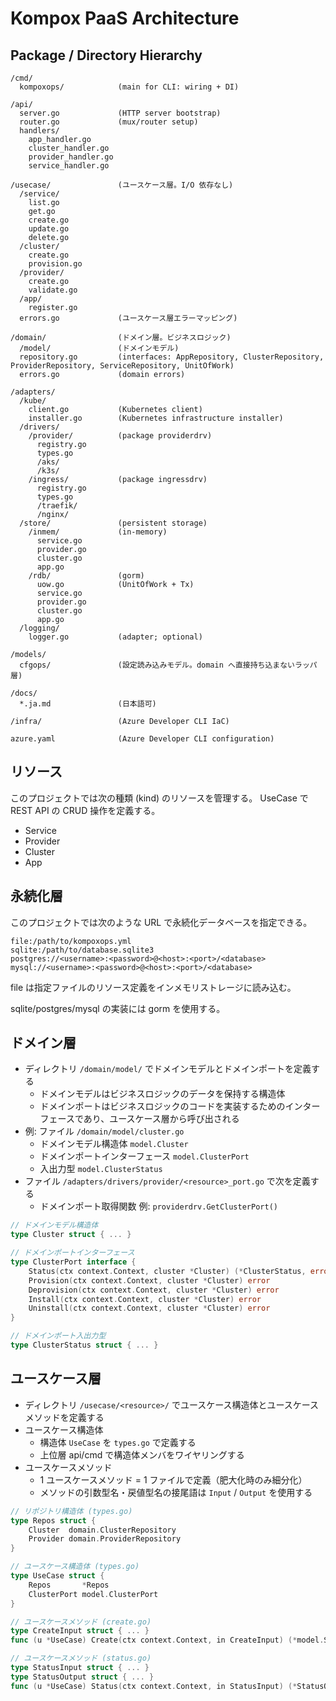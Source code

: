 # Kompox PaaS Architecture

## Package / Directory Hierarchy

```
/cmd/
  kompoxops/            (main for CLI: wiring + DI)

/api/
  server.go             (HTTP server bootstrap)
  router.go             (mux/router setup)
  handlers/
    app_handler.go
    cluster_handler.go
    provider_handler.go
    service_handler.go

/usecase/               (ユースケース層。I/O 依存なし)
  /service/
    list.go
    get.go
    create.go
    update.go
    delete.go
  /cluster/
    create.go
    provision.go
  /provider/
    create.go
    validate.go
  /app/
    register.go
  errors.go             (ユースケース層エラーマッピング)

/domain/                (ドメイン層。ビジネスロジック)
  /model/               (ドメインモデル)
  repository.go         (interfaces: AppRepository, ClusterRepository, ProviderRepository, ServiceRepository, UnitOfWork)
  errors.go             (domain errors)

/adapters/
  /kube/
    client.go           (Kubernetes client)
    installer.go        (Kubernetes infrastructure installer)
  /drivers/
    /provider/          (package providerdrv)
      registry.go
      types.go
      /aks/
      /k3s/
    /ingress/           (package ingressdrv)
      registry.go
      types.go
      /traefik/
      /nginx/
  /store/               (persistent storage)
    /inmem/             (in-memory)
      service.go
      provider.go
      cluster.go
      app.go
    /rdb/               (gorm)
      uow.go            (UnitOfWork + Tx)
      service.go
      provider.go
      cluster.go
      app.go
  /logging/
    logger.go           (adapter; optional)

/models/
  cfgops/               (設定読み込みモデル。domain へ直接持ち込まないラッパ層)

/docs/
  *.ja.md               (日本語可)

/infra/                 (Azure Developer CLI IaC)

azure.yaml              (Azure Developer CLI configuration)
```

## リソース

このプロジェクトでは次の種類 (kind) のリソースを管理する。
UseCase で REST API の CRUD 操作を定義する。

- Service
- Provider
- Cluster
- App

## 永続化層

このプロジェクトでは次のような URL で永続化データベースを指定できる。

```
file:/path/to/kompoxops.yml
sqlite:/path/to/database.sqlite3
postgres://<username>:<password>@<host>:<port>/<database>
mysql://<username>:<password>@<host>:<port>/<database>
```

file は指定ファイルのリソース定義をインメモリストレージに読み込む。

sqlite/postgres/mysql の実装には gorm を使用する。

## ドメイン層

- ディレクトリ `/domain/model/` でドメインモデルとドメインポートを定義する
  - ドメインモデルはビジネスロジックのデータを保持する構造体
  - ドメインポートはビジネスロジックのコードを実装するためのインターフェースであり、ユースケース層から呼び出される
- 例: ファイル `/domain/model/cluster.go`
  - ドメインモデル構造体 `model.Cluster`
  - ドメインポートインターフェース `model.ClusterPort`
  - 入出力型 `model.ClusterStatus`
- ファイル `/adapters/drivers/provider/<resource>_port.go` で次を定義する
  - ドメインポート取得関数 例: `providerdrv.GetClusterPort()`

```go
// ドメインモデル構造体
type Cluster struct { ... }

// ドメインポートインターフェース
type ClusterPort interface {
	Status(ctx context.Context, cluster *Cluster) (*ClusterStatus, error)
	Provision(ctx context.Context, cluster *Cluster) error
	Deprovision(ctx context.Context, cluster *Cluster) error
	Install(ctx context.Context, cluster *Cluster) error
	Uninstall(ctx context.Context, cluster *Cluster) error
}

// ドメインポート入出力型
type ClusterStatus struct { ... }
```

## ユースケース層

- ディレクトリ `/usecase/<resource>/` でユースケース構造体とユースケースメソッドを定義する
- ユースケース構造体
  - 構造体 `UseCase` を `types.go` で定義する
  - 上位層 api/cmd で構造体メンバをワイヤリングする
- ユースケースメソッド
  - 1 ユースケースメソッド = 1 ファイルで定義（肥大化時のみ細分化）
  - メソッドの引数型名・戻値型名の接尾語は `Input` / `Output` を使用する

```go
// リポジトリ構造体 (types.go)
type Repos struct {
	Cluster  domain.ClusterRepository
	Provider domain.ProviderRepository
}

// ユースケース構造体 (types.go)
type UseCase struct {
	Repos       *Repos
	ClusterPort model.ClusterPort
}

// ユースケースメソッド (create.go)
type CreateInput struct { ... }
func (u *UseCase) Create(ctx context.Context, in CreateInput) (*model.Service, error)

// ユースケースメソッド (status.go)
type StatusInput struct { ... }
type StatusOutput struct { ... }
func (u *UseCase) Status(ctx context.Context, in StatusInput) (*StatusOutput, error)
```
